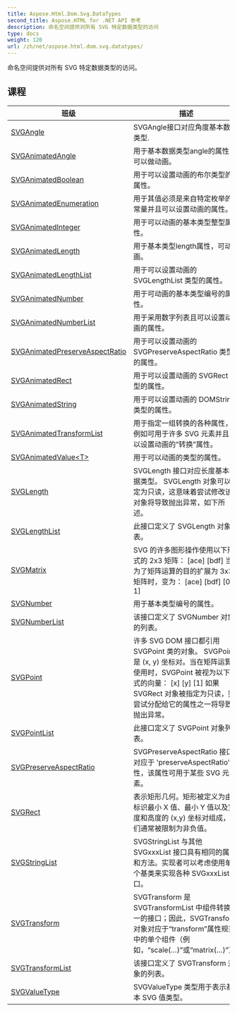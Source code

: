 ```yaml
---
title: Aspose.Html.Dom.Svg.DataTypes
second_title: Aspose.HTML for .NET API 参考
description: 命名空间提供对所有 SVG 特定数据类型的访问
type: docs
weight: 120
url: /zh/net/aspose.html.dom.svg.datatypes/
---
```

命名空间提供对所有 SVG 特定数据类型的访问。

## 课程

| 班级 | 描述 |
| --- | --- |
| [SVGAngle](./svgangle/) | SVGAngle接口对应角度基本数据类型. |
| [SVGAnimatedAngle](./svganimatedangle/) | 用于基本数据类型angle的属性，可以做动画。 |
| [SVGAnimatedBoolean](./svganimatedboolean/) | 用于可以设置动画的布尔类型的属性。 |
| [SVGAnimatedEnumeration](./svganimatedenumeration/) | 用于其值必须是来自特定枚举的常量并且可以设置动画的属性。 |
| [SVGAnimatedInteger](./svganimatedinteger/) | 用于可以动画的基本类型整型属性。 |
| [SVGAnimatedLength](./svganimatedlength/) | 用于基本类型length属性，可动画。 |
| [SVGAnimatedLengthList](./svganimatedlengthlist/) | 用于可以设置动画的 SVGLengthList 类型的属性。 |
| [SVGAnimatedNumber](./svganimatednumber/) | 用于可动画的基本类型编号的属性。 |
| [SVGAnimatedNumberList](./svganimatednumberlist/) | 用于采用数字列表且可以设置动画的属性。 |
| [SVGAnimatedPreserveAspectRatio](./svganimatedpreserveaspectratio/) | 用于可以设置动画的 SVGPreserveAspectRatio 类型的属性。 |
| [SVGAnimatedRect](./svganimatedrect/) | 用于可以设置动画的 SVGRect 类型的属性。 |
| [SVGAnimatedString](./svganimatedstring/) | 用于可以设置动画的 DOMString 类型的属性。 |
| [SVGAnimatedTransformList](./svganimatedtransformlist/) | 用于指定一组转换的各种属性，例如可用于许多 SVG 元素并且可以设置动画的“转换”属性。 |
| [SVGAnimatedValue&lt;T&gt;](./svganimatedvalue-1/) | 用于可以动画的类型的属性。 |
| [SVGLength](./svglength/) | SVGLength 接口对应长度基本数据类型。 SVGLength 对象可以指定为只读，这意味着尝试修改该对象将导致抛出异常，如下所述。 |
| [SVGLengthList](./svglengthlist/) | 此接口定义了 SVGLength 对象列表。 |
| [SVGMatrix](./svgmatrix/) | SVG 的许多图形操作使用以下形式的 2x3 矩阵： [ace] [bdf] 当为了矩阵运算的目的扩展为 3x3 矩阵时，变为： [ace] [bdf] [0 0 1] |
| [SVGNumber](./svgnumber/) | 用于基本类型编号的属性。 |
| [SVGNumberList](./svgnumberlist/) | 该接口定义了 SVGNumber 对象的列表。 |
| [SVGPoint](./svgpoint/) | 许多 SVG DOM 接口都引用 SVGPoint 类的对象。 SVGPoint 是 (x, y) 坐标对。当在矩阵运算中使用时，SVGPoint 被视为以下形式的向量： [x] [y] [1] 如果 SVGRect 对象被指定为只读，则尝试分配给它的属性之一将导致抛出异常。 |
| [SVGPointList](./svgpointlist/) | 此接口定义了 SVGPoint 对象列表。 |
| [SVGPreserveAspectRatio](./svgpreserveaspectratio/) | SVGPreserveAspectRatio 接口对应于 'preserveAspectRatio' 属性，该属性可用于某些 SVG 元素。 |
| [SVGRect](./svgrect/) | 表示矩形几何。矩形被定义为由标识最小 X 值、最小 Y 值以及宽度和高度的 (x,y) 坐标对组成，它们通常被限制为非负值。 |
| [SVGStringList](./svgstringlist/) | SVGStringList 与其他 SVGxxxList 接口具有相同的属性和方法。实现者可以考虑使用单个基类来实现各种 SVGxxxList 接口。 |
| [SVGTransform](./svgtransform/) | SVGTransform 是 SVGTransformList 中组件转换之一的接口；因此，SVGTransform 对象对应于“transform”属性规范中的单个组件（例如，“scale(…)”或“matrix(…)”）。 |
| [SVGTransformList](./svgtransformlist/) | 该接口定义了 SVGTransform 对象的列表。 |
| [SVGValueType](./svgvaluetype/) | SVGValueType 类型用于表示基本 SVG 值类型。 |


